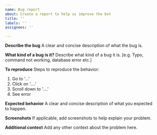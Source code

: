 ```yaml
---
name: Bug report
about: Create a report to help us improve the bot
title: ''
labels: ''
assignees: ''

---
```


**Describe the bug**
A clear and concise description of what the bug is.

**What kind of a bug is it?**
Describe what kind of a bug it is. [e.g. Typo, command not working, database error etc.]

**To reproduce**
Steps to reproduce the behavior:
1. Go to '...'
2. Click on '....'
3. Scroll down to '....'
4. See error

**Expected behavior**
A clear and concise description of what you expected to happen.

**Screenshots**
If applicable, add screenshots to help explain your problem.

**Additional context**
Add any other context about the problem here.
